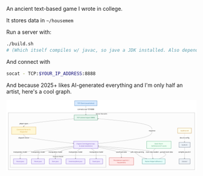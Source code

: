 
An ancient text-based game I wrote in college.

It stores data in `~/housemem`

Run a server with:

```bash
./build.sh
# (Which itself compiles w/ javac, so jave a JDK installed. Also depends on sed cpp & bash)
```

And connect with

```bash
socat - TCP:$YOUR_IP_ADDRESS:8888
```

And because 2025+ likes AI-generated everything and I'm only half an artist, here's a cool graph.

![ai-gen-code-graph.png](ai-gen-code-graph.png)
